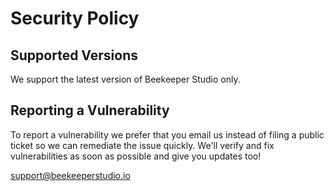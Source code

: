 # Security Policy

## Supported Versions

We support the latest version of Beekeeper Studio only.

## Reporting a Vulnerability

To report a vulnerability we prefer that you email us instead of filing a public ticket so we can remediate the issue quickly. We'll verify and fix vulnerabilities as soon as possible and give you updates too!

support@beekeeperstudio.io


